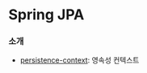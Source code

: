# Spring JPA

### 소개

* [persistence-context](https://github.com/oh29oh29/spring-jpa/tree/master/persistence-context): 영속성 컨텍스트